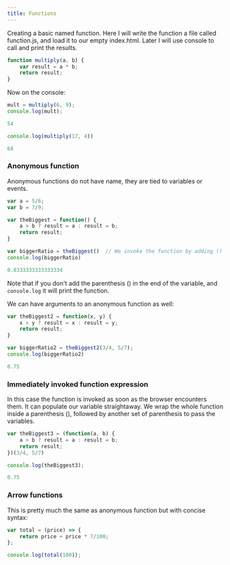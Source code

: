 ```yaml
---
title: Functions
---
```


Creating a basic named function. Here I will write the function a file called
function.js, and load it to our empty index.html. Later I will use console to
call and print the results.
```js
function multiply(a, b) {
    var result = a * b;
    return result;
}
```

Now on the console:
```js
mult = multiply(6, 9);
console.log(mult);

54

console.log(multiply(17, 4))

68
```

### Anonymous function

Anonymous functions do not have name, they are tied to variables or events.
```js
var a = 5/6;
var b = 7/9;

var theBiggest = function() {
    a > b ? result = a : result = b;
    return result;
}
```
```js
var biggerRatio = theBiggest()  // We invoke the function by adding () to the end of the variable
console.log(biggerRatio)

0.8333333333333334
```
Note that if you don't add the parenthesis () in the end of the variable, and `console.log` it will print the function.

We can have arguments to an anonymous function as well:
```js
var theBiggest2 = function(x, y) {
    x > y ? result = x : result = y;
    return result;
}
```
```js
var biggerRatio2 = theBiggest2(3/4, 5/7);
console.log(biggerRatio2)

0.75
```

### Immediately invoked function expression

In this case the function is invoked as soon as the browser encounters them. It
can populate our variable straightaway. We wrap the whole function inside a
parenthesis (), followed by another set of parenthesis to pass the variables.
```js
var theBiggest3 = (function(a, b) {
    a > b ? result = a : result = b;
    return result;
})(3/4, 5/7)

console.log(theBiggest3);

0.75
```

### Arrow functions

This is pretty much the same as anonymous function but with concise syntax:
```js
var total = (price) => {
    return price + price * 7/100;
};

console.log(total(100));
```
